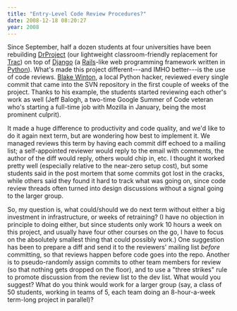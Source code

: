 ```yaml
---
title: "Entry-Level Code Review Procedures?"
date: 2008-12-18 08:20:27
year: 2008
---
```

Since September, half a dozen students at four universities have been rebuilding <a href="http://www.drproject.org">DrProject</a> (our lightweight classroom-friendly replacement for <a href="http://trac.edgewall.org">Trac</a>) on top of <a href="http://www.djangoproject.com">Django</a> (a <a href="http://www.rubyonrails.org/">Rails</a>-like web programming framework written in <a href="http://www.python.org">Python</a>).  What's made this project different---and IMHO better---is the use of code reviews.  <a href="http://latte.ca">Blake Winton</a>, a local Python hacker, reviewed every single commit that came into the SVN repository in the first couple of weeks of the project.  Thanks to his example, the students started reviewing each other's work as well (Jeff Balogh, a two-time Google Summer of Code veteran who's starting a full-time job with Mozilla in January, being the most prominent culprit).

It made a huge difference to productivity and code quality, and we'd like to do it again next term, but are wondering how best to implement it.  We managed reviews this term by having each commit diff echoed to a mailing list; a self-appointed reviewer would reply to the email with comments, the author of the diff would reply, others would chip in, etc.  I thought it worked pretty well (especially relative to the near-zero setup cost), but some students said in the post mortem that some commits got lost in the cracks, while others said they found it hard to track what was going on, since code review threads often turned into design discussions without a signal going to the larger group.

So, my question is, what could/should we do next term without either a big investment in infrastructure, or weeks of retraining? (I have no objection in principle to doing either, but since students only work 10 hours a week on this project, and usually have four other courses on the go, I have to focus on the absolutely smallest thing that could possibly work.)  One suggestion has been to prepare a diff and send it to the reviewers' mailing list <em>before</em> committing, so that reviews happen before code goes into the repo. Another is to pseudo-randomly assign commits to other team members for review (so that nothing gets dropped on the floor), and to use a "three strikes" rule to promote discussion from the review list to the dev list.  What would you suggest?  What do you think would work for a larger group (say, a class of 50 students, working in teams of 5, each team doing an 8-hour-a-week term-long project in parallel)?
